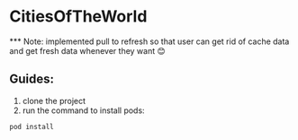 # CitiesOfTheWorld


*** Note: implemented pull to refresh so that user can get rid of cache data and get fresh data whenever they want 😊

## Guides:

1. clone the project 
2. run the command to install pods:
```
pod install
```
